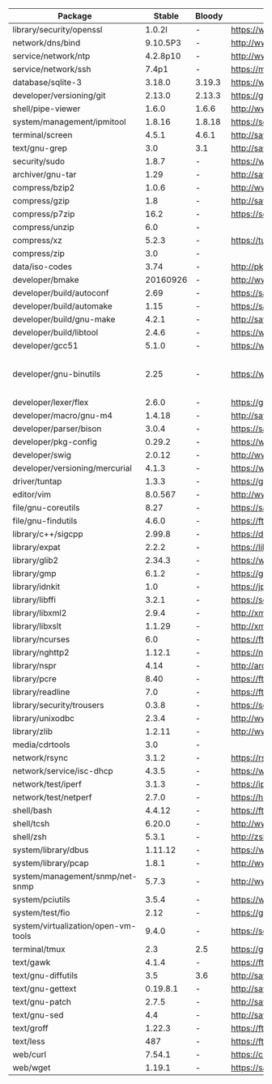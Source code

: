 
| Package | Stable | Bloody | Link | Notes |
| ------- | ------ | ------ | ---- | ----- |
| library/security/openssl 		| 1.0.2l | -		| https://www.openssl.org/source/
| network/dns/bind 			| 9.10.5P3 | -		| http://www.isc.org/downloads/bind/
| service/network/ntp 			| 4.2.8p10 | -		| http://www.ntp.org/downloads.html
| service/network/ssh 			| 7.4p1 | -		| https://mirrors.evowise.com/pub/OpenBSD/OpenSSH/portable/
| database/sqlite-3 			| 3.18.0 | 3.19.3	| https://www.sqlite.org/
| developer/versioning/git 		| 2.13.0 | 2.13.3	| https://git-scm.com/downloads
| shell/pipe-viewer 			| 1.6.0 | 1.6.6		| http://www.ivarch.com/programs/pv.shtml
| system/management/ipmitool 		| 1.8.16 | 1.8.18	| https://sourceforge.net/projects/ipmitool/
| terminal/screen 			| 4.5.1 | 4.6.1		| http://savannah.gnu.org/news/?group=screen
| text/gnu-grep 			| 3.0 | 3.1		| http://savannah.gnu.org/news/?group=grep
| security/sudo				| 1.8.7 | -		| https://www.sudo.ws/
| archiver/gnu-tar 			| 1.29 | - 		| http://savannah.gnu.org/news/?group=tar
| compress/bzip2 			| 1.0.6 | -	 	| http://www.bzip.org/
| compress/gzip 			| 1.8 | - 		| http://savannah.gnu.org/news/?group=gzip
| compress/p7zip 			| 16.2 | -		| https://sourceforge.net/projects/p7zip/
| compress/unzip			| 6.0 | -
| compress/xz 				| 5.2.3 | -		| https://tukaani.org/xz/
| compress/zip				| 3.0 | -
| data/iso-codes 			| 3.74 | -		| http://pkg-isocodes.alioth.debian.org/downloads/
| developer/bmake 			| 20160926 | -		| http://www.crufty.net/ftp/pub/sjg/
| developer/build/autoconf 		| 2.69 | -		| https://savannah.gnu.org/news/?group=autocon 
| developer/build/automake 		| 1.15 | -		| https://savannah.gnu.org/news/?group=automake
| developer/build/gnu-make 		| 4.2.1 | -		| http://savannah.gnu.org/news/?group=make
| developer/build/libtool 		| 2.4.6 | -		| https://www.gnu.org/software/libtool/
| developer/gcc51 			| 5.1.0 | -		| https://www.gnu.org/software/gcc/
| developer/gnu-binutils 		| 2.25 | -		| https://www.gnu.org/software/binutils/ | On hold pending illumos fix
| developer/lexer/flex 			| 2.6.0 | - 		| https://github.com/westes/flex/releases
| developer/macro/gnu-m4		| 1.4.18 | -		| http://savannah.gnu.org/news/?group=m4
| developer/parser/bison		| 3.0.4 | -		| https://savannah.gnu.org/news/?group=bison
| developer/pkg-config			| 0.29.2 | -		| https://www.freedesktop.org/wiki/Software/pkg-config/
| developer/swig			| 2.0.12 | -		| http://www.swig.org/download.html
| developer/versioning/mercurial	| 4.1.3 | -		| https://www.mercurial-scm.org/release/?M=D
| driver/tuntap				| 1.3.3 | -		| https://github.com/kaizawa/tuntap
| editor/vim				| 8.0.567 | -		| http://www.vim.org/download.php
| file/gnu-coreutils			| 8.27 | -		| https://savannah.gnu.org/news/?group=coreutils
| file/gnu-findutils 			| 4.6.0 | -		| https://ftp.gnu.org/pub/gnu/findutils/
| library/c++/sigcpp 			| 2.99.8 | -		| https://download.gnome.org/sources/libsigc++/
| library/expat 			| 2.2.2 | -		| https://libexpat.github.io/
| library/glib2 			| 2.34.3 | -		| https://www.gtk.org/download/linux.php
| library/gmp 				| 6.1.2 | -		| https://gmplib.org/
| library/idnkit 			| 1.0 | -		| https://jprs.co.jp/idn/index-e.html
| library/libffi 			| 3.2.1 | -		| https://sourceware.org/libffi/
| library/libxml2 			| 2.9.4 | -		| http://xmlsoft.org/news.html
| library/libxslt 			| 1.1.29 | -		| http://xmlsoft.org/libxslt/news.html
| library/ncurses 			| 6.0 | -		| https://ftp.gnu.org/gnu/ncurses/
| library/nghttp2 			| 1.12.1 | -		| https://nghttp2.org/blog/
| library/nspr 				| 4.14 | - 		| http://archive.mozilla.org/pub/nspr/releases/
| library/pcre 				| 8.40 | -		| https://ftp.pcre.org/pub/pcre/
| library/readline 			| 7.0 | - 		| https://ftp.gnu.org/gnu/readline/
| library/security/trousers 		| 0.3.8 | -		| https://sourceforge.net/projects/trousers/
| library/unixodbc 			| 2.3.4 | -		| http://www.unixodbc.org/download.html
| library/zlib 				| 1.2.11 | -		| http://www.zlib.net/
| media/cdrtools			| 3.0 | -
| network/rsync 			| 3.1.2 | -		| https://rsync.samba.org/
| network/service/isc-dhcp 		| 4.3.5 | -		| https://www.isc.org/downloads/dhcp/
| network/test/iperf 			| 3.1.3 | -		| https://iperf.fr/iperf-download.php#source
| network/test/netperf 			| 2.7.0 | -		| https://hewlettpackard.github.io/netperf/
| shell/bash 				| 4.4.12 | -		| https://ftp.gnu.org/gnu/bash/
| shell/tcsh 				| 6.20.0 | -		| http://www.tcsh.org/
| shell/zsh 				| 5.3.1 | -		| http://zsh.sourceforge.net/News/
| system/library/dbus 			| 1.11.12 | -		| https://www.freedesktop.org/wiki/Software/dbus/#index5h1
| system/library/pcap 			| 1.8.1 | -		| http://www.tcpdump.org/#latest-releases
| system/management/snmp/net-snmp 	| 5.7.3 | -		| http://www.net-snmp.org/download.html
| system/pciutils 			| 3.5.4 | -		| https://www.kernel.org/pub/software/utils/pciutils/
| system/test/fio 			| 2.12 | -		| https://github.com/axboe/fio/releases
| system/virtualization/open-vm-tools 	| 9.4.0 | -		| https://sourceforge.net/projects/open-vm-tools/
| terminal/tmux 			| 2.3 | 2.5		| https://github.com/tmux/tmux/releases
| text/gawk 				| 4.1.4 | -		| https://ftp.gnu.org/gnu/gawk/
| text/gnu-diffutils 			| 3.5 | 3.6		| http://savannah.gnu.org/news/?group=diffutils
| text/gnu-gettext 			| 0.19.8.1 | -		| http://savannah.gnu.org/news/?group=gettext
| text/gnu-patch 			| 2.7.5 | -		| http://savannah.gnu.org/news/?group=patch
| text/gnu-sed 				| 4.4 | -		| http://savannah.gnu.org/news/?group=sed
| text/groff 				| 1.22.3 | -		| https://ftp.gnu.org/gnu/groff/
| text/less 				| 487 | -		| https://ftp.gnu.org/gnu/less/
| web/curl 				| 7.54.1 | -		| https://curl.haxx.se/download.html
| web/wget 				| 1.19.1 | -		| https://savannah.gnu.org/news/?group=wget

